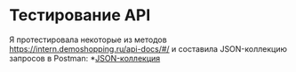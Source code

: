 # Тестирование API

Я протестировала некоторые из методов https://intern.demoshopping.ru/api-docs/#/ и составила JSON-коллекцию запросов в Postman:
*[JSON-коллекция](https://intern.demoshopping.ru/api-docs/#/)
